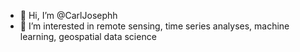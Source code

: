 - 👋 Hi, I’m @CarlJosephh
- 👀 I’m interested in remote sensing, time series analyses, machine learning, geospatial data science

<!---
CarlJosephh/CarlJosephh is a ✨ special ✨ repository because its `README.md` (this file) appears on your GitHub profile.
You can click the Preview link to take a look at your changes.
--->

